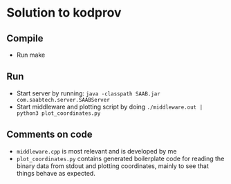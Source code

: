 # Solution to kodprov

## Compile
- Run make 

## Run 
- Start server by running: `java -classpath SAAB.jar com.saabtech.server.SAABServer`
- Start middleware and plotting script by doing `./middleware.out | python3 plot_coordinates.py`

## Comments on code

- `middleware.cpp` is most relevant and is developed by me
- `plot_coordinates.py` contains generated boilerplate code for reading the binary data from stdout and plotting coordinates, mainly to see that things behave as expected. 